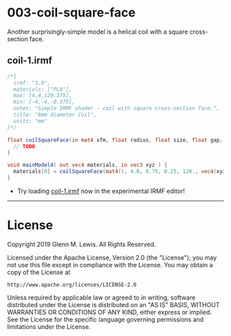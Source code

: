 # 003-coil-square-face

Another surprisingly-simple model is a helical coil with a square cross-section
face.

## coil-1.irmf

```glsl
/*{
  irmf: "1.0",
  materials: ["PLA"],
  max: [4,4,120.375],
  min: [-4,-4,-0.375],
  notes: "Simple IRMF shader - coil with square cross-section face.",
  title: "8mm diameter Coil",
  units: "mm"
}*/

float coilSquareFace(in mat4 xfm, float radius, float size, float gap, float nTurns, in vec4 xyz) {
  // TODO
}

void mainModel4( out vec4 materials, in vec3 xyz ) {
  materials[0] = coilSquareFace(mat4(), 4.0, 0.75, 0.25, 120., vec4(xyz,1.));
}
```

* Try loading [coil-1.irmf](https://gmlewis.github.io/irmf-editor/?s=github.com/gmlewis/irmf/blob/master/examples/003-coil-square-face/coil-1.irmf) now in the experimental IRMF editor!

----------------------------------------------------------------------

# License

Copyright 2019 Glenn M. Lewis. All Rights Reserved.

Licensed under the Apache License, Version 2.0 (the "License");
you may not use this file except in compliance with the License.
You may obtain a copy of the License at

    http://www.apache.org/licenses/LICENSE-2.0

Unless required by applicable law or agreed to in writing, software
distributed under the License is distributed on an "AS IS" BASIS,
WITHOUT WARRANTIES OR CONDITIONS OF ANY KIND, either express or implied.
See the License for the specific language governing permissions and
limitations under the License.
